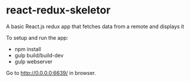 # react-redux-skeletor
A basic React.js redux app that fetches data from a remote and displays it

To setup and run the app:
* npm install
* gulp build/build-dev
* gulp webserver

Go to http://0.0.0.0:6639/ in browser.
